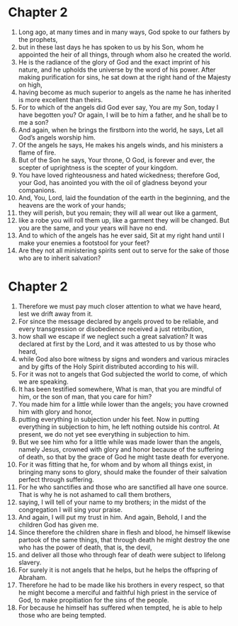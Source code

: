 # Chapter 2

1. Long ago, at many times and in many ways, God spoke to our fathers by the prophets,
2. but in these last days he has spoken to us by his Son, whom he appointed the heir of all things, through whom also he created the world.
3. He is the radiance of the glory of God and the exact imprint of his nature, and he upholds the universe by the word of his power. After making purification for sins, he sat down at the right hand of the Majesty on high,
4. having become as much superior to angels as the name he has inherited is more excellent than theirs.
5. For to which of the angels did God ever say, You are my Son, today I have begotten you? Or again, I will be to him a father, and he shall be to me a son?
6. And again, when he brings the firstborn into the world, he says, Let all God’s angels worship him.
7. Of the angels he says, He makes his angels winds, and his ministers a flame of fire.
8. But of the Son he says, Your throne, O God, is forever and ever, the scepter of uprightness is the scepter of your kingdom.
9. You have loved righteousness and hated wickedness; therefore God, your God, has anointed you with the oil of gladness beyond your companions.
10. And, You, Lord, laid the foundation of the earth in the beginning, and the heavens are the work of your hands;
11. they will perish, but you remain; they will all wear out like a garment,
12. like a robe you will roll them up, like a garment they will be changed. But you are the same, and your years will have no end.
13. And to which of the angels has he ever said, Sit at my right hand until I make your enemies a footstool for your feet?
14. Are they not all ministering spirits sent out to serve for the sake of those who are to inherit salvation?

# Chapter 2

1. Therefore we must pay much closer attention to what we have heard, lest we drift away from it.
2. For since the message declared by angels proved to be reliable, and every transgression or disobedience received a just retribution,
3. how shall we escape if we neglect such a great salvation? It was declared at first by the Lord, and it was attested to us by those who heard,
4. while God also bore witness by signs and wonders and various miracles and by gifts of the Holy Spirit distributed according to his will.
5. For it was not to angels that God subjected the world to come, of which we are speaking.
6. It has been testified somewhere, What is man, that you are mindful of him, or the son of man, that you care for him?
7. You made him for a little while lower than the angels; you have crowned him with glory and honor,
8. putting everything in subjection under his feet. Now in putting everything in subjection to him, he left nothing outside his control. At present, we do not yet see everything in subjection to him.
9. But we see him who for a little while was made lower than the angels, namely Jesus, crowned with glory and honor because of the suffering of death, so that by the grace of God he might taste death for everyone.
10. For it was fitting that he, for whom and by whom all things exist, in bringing many sons to glory, should make the founder of their salvation perfect through suffering.
11. For he who sanctifies and those who are sanctified all have one source. That is why he is not ashamed to call them brothers,
12. saying, I will tell of your name to my brothers; in the midst of the congregation I will sing your praise.
13. And again, I will put my trust in him. And again, Behold, I and the children God has given me.
14. Since therefore the children share in flesh and blood, he himself likewise partook of the same things, that through death he might destroy the one who has the power of death, that is, the devil,
15. and deliver all those who through fear of death were subject to lifelong slavery.
16. For surely it is not angels that he helps, but he helps the offspring of Abraham.
17. Therefore he had to be made like his brothers in every respect, so that he might become a merciful and faithful high priest in the service of God, to make propitiation for the sins of the people.
18. For because he himself has suffered when tempted, he is able to help those who are being tempted.

